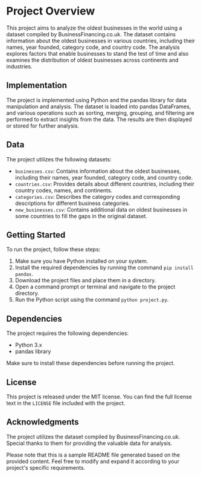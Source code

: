 # Project Overview

This project aims to analyze the oldest businesses in the world using a dataset compiled by BusinessFinancing.co.uk. The dataset contains information about the oldest businesses in various countries, including their names, year founded, category code, and country code. The analysis explores factors that enable businesses to stand the test of time and also examines the distribution of oldest businesses across continents and industries.

## Implementation

The project is implemented using Python and the pandas library for data manipulation and analysis. The dataset is loaded into pandas DataFrames, and various operations such as sorting, merging, grouping, and filtering are performed to extract insights from the data. The results are then displayed or stored for further analysis.

## Data

The project utilizes the following datasets:

- `businesses.csv`: Contains information about the oldest businesses, including their names, year founded, category code, and country code.
- `countries.csv`: Provides details about different countries, including their country codes, names, and continents.
- `categories.csv`: Describes the category codes and corresponding descriptions for different business categories.
- `new_businesses.csv`: Contains additional data on oldest businesses in some countries to fill the gaps in the original dataset.

## Getting Started

To run the project, follow these steps:

1. Make sure you have Python installed on your system.
2. Install the required dependencies by running the command `pip install pandas`.
3. Download the project files and place them in a directory.
4. Open a command prompt or terminal and navigate to the project directory.
5. Run the Python script using the command `python project.py`.

## Dependencies

The project requires the following dependencies:

- Python 3.x
- pandas library

Make sure to install these dependencies before running the project.

## License

This project is released under the MIT license. You can find the full license text in the `LICENSE` file included with the project.

## Acknowledgments

The project utilizes the dataset compiled by BusinessFinancing.co.uk. Special thanks to them for providing the valuable data for analysis.

Please note that this is a sample README file generated based on the provided content. Feel free to modify and expand it according to your project's specific requirements.